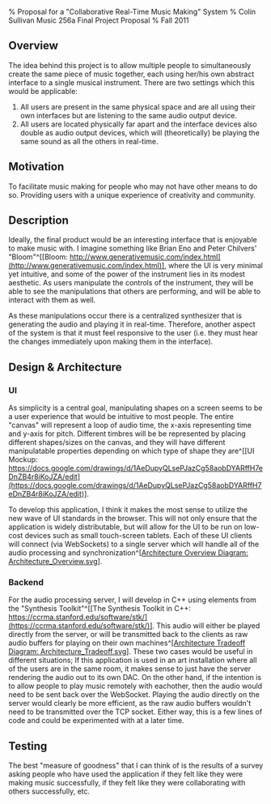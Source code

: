 % Proposal for a "Collaborative Real-Time Music Making" System
% Colin Sullivan
  Music 256a
  Final Project Proposal
% Fall 2011

## Overview

The idea behind this project is to allow multiple people to simultaneously create the same piece of music together, each using her/his own abstract interface to a single musical instrument.  There are two settings which this would be applicable: 
    
1. All users are present in the same physical space and are all using their own interfaces but are listening to the same audio output device.
2. All users are located physically far apart and the interface devices also double as audio output devices, which will (theoretically) be playing the same sound as all the others in real-time.

## Motivation

To facilitate music making for people who may not have other means to do so.  Providing users with a unique experience of creativity and community.

## Description

Ideally, the final product would be an interesting interface that is enjoyable to make music with.  I imagine something like Brian Eno and Peter Chilvers' "Bloom"^[[Bloom: http://www.generativemusic.com/index.html](http://www.generativemusic.com/index.html)], where the UI is very minimal yet intuitive, and some of the power of the instrument lies in its modest aesthetic.  As users manipulate the controls of the instrument, they will be able to see the manipulations that others are performing, and will be able to interact with them as well.

As these manipulations occur there is a centralized synthesizer that is generating the audio and playing it in real-time.  Therefore, another aspect of the system is that it must feel responsive to the user (i.e. they must hear the changes immediately upon making them in the interface).

## Design & Architecture

### UI

As simplicity is a central goal, manipulating shapes on a screen seems to be a user experience that would be intuitive to most people.  The entire "canvas" will represent a loop of audio time, the x-axis representing time and y-axis for pitch.  Different timbres will be be represented by placing different shapes/sizes on the canvas, and they will have different manipulatable properties depending on which type of shape they are^[[UI Mockup: https://docs.google.com/drawings/d/1AeDupyQLsePJazCg58aobDYARffH7eDnZB4r8iKoJZA/edit](https://docs.google.com/drawings/d/1AeDupyQLsePJazCg58aobDYARffH7eDnZB4r8iKoJZA/edit)].

To develop this application, I think it makes the most sense to utilize the new wave of UI standards in the browser.  This will not only ensure that the application is widely distributable, but will allow for the UI to be run on low-cost devices such as small touch-screen tablets.  Each of these UI clients will connect (via WebSockets) to a single server which will handle all of the audio processing and synchronization^[[Architecture Overview Diagram: Architecture_Overview.svg](Architecture_Overview.svg)].

### Backend

For the audio processing server, I will develop in C++ using elements from the "Synthesis Toolkit"^[[The Synthesis Toolkit in C++: https://ccrma.stanford.edu/software/stk/](https://ccrma.stanford.edu/software/stk/)].  This audio will either be played directly from the server, or will be transmitted back to the clients as raw audio buffers for playing on their own machines^[[Architecture Tradeoff Diagram: Architecture_Tradeoff.svg](Architecture_Tradeoff.svg)].  These two cases would be useful in different situations;  If this application is used in an art installation where all of the users are in the same room, it makes sense to just have the server rendering the audio out to its own DAC.  On the other hand, if the intention is to allow people to play music remotely with eachother, then the audio would need to be sent back over the WebSocket.  Playing the audio directly on the server would clearly be more efficient, as the raw audio buffers wouldn't need to be transmitted over the TCP socket.  Either way, this is a few lines of code and could be experimented with at a later time.

## Testing

The best "measure of goodness" that I can think of is the results of a survey asking people who have used the application if they felt like they were making music successfully, if they felt like they were collaborating with others successfully, etc.





